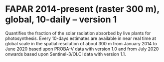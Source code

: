 #  FAPAR 2014-present (raster 300 m), global, 10-daily – version 1

Quantifies the fraction of the solar radiation absorbed by live plants for photosynthesis. Every 10-days estimates are available in near real time at global scale in the spatial resolution of about 300 m from January 2014 to June 2020 based upon PROBA-V data with version 1.0 and from July 2020 onwards based upon Sentinel-3/OLCI data with version 1.1.